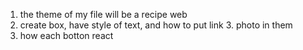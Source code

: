 1. the theme of my file will be a recipe web
2. create box, have style of text, and how to put link 3. photo in them
3. how each botton react

